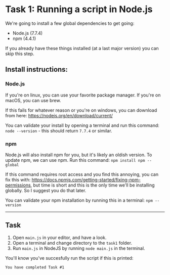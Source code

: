 # Task 1: Running a script in Node.js

We're going to install a few global dependencies to get going:

- Node.js (7.7.4)
- npm (4.4.1)

If you already have these things installed (at a last major version) you can skip this step.

## Install instructions:

### Node.js
If you're on linux, you can use your favorite package manager.
If you're on macOS, you can use brew.

If this fails for whatever reason or you're on windows, you can download from here:
https://nodejs.org/en/download/current/

You can validate your install by opening a terminal and run this command:
`node --version` - this should return `7.7.4` or similar.

### npm
Node.js will also install npm for you, but it's likely an oldish version.
To update npm, we can use npm. Run this command:
`npm install npm --global`

If this command requires root access and you find this annoying, you can fix this with:
https://docs.npmjs.com/getting-started/fixing-npm-permissions,
but time is short and this is the only time we'll be installing globally.
So I suggest you do that later.

You can validate your npm installation by running this in a terminal:
`npm --version`

---

## Task

1. Open `main.js` in your editor, and have a look.
2. Open a terminal and change directory to the `task1` folder.
3. Run `main.js` in NodeJS by running `node main.js` in the terminal.

You'll know you've succesfully run the script if this is printed:
```
You have completed Task #1
```
